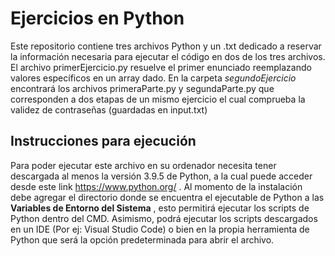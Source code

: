 # Ejercicios en Python

Este repositorio contiene tres archivos Python y un .txt dedicado a reservar la información necesaria para ejecutar el código en dos de los tres archivos.
El archivo primerEjercicio.py resuelve el primer enunciado reemplazando valores específicos en un array dado.
En la carpeta *segundoEjercicio* encontrará los archivos primeraParte.py y segundaParte.py que corresponden a dos etapas de un mismo ejercicio el cual comprueba la validez de contraseñas (guardadas en input.txt)


## Instrucciones para ejecución

Para poder ejecutar este archivo en su ordenador necesita tener descargada al menos la versión 3.9.5 de Python, a la cual puede acceder desde este link https://www.python.org/ . Al momento de la instalación debe agregar el directorio donde se encuentra el ejecutable de Python a las **Variables de Entorno del Sistema** , esto permitirá ejecutar los scripts de Python dentro del CMD.
Asimismo, podrá ejecutar los scripts descargados en un IDE (Por ej: Visual Studio Code) o bien en la propia herramienta de Python que será la opción predeterminada para abrir el archivo.
